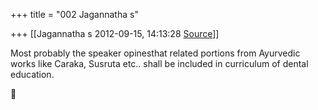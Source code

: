 +++
title = "002 Jagannatha s"

+++
[[Jagannatha s	2012-09-15, 14:13:28 [Source](https://groups.google.com/g/bvparishat/c/QYSlO4tFp4Y)]]



Most probably the speaker opinesthat related portions from Ayurvedic works like Caraka, Susruta etc.. shall be included in curriculum of
dental education.



